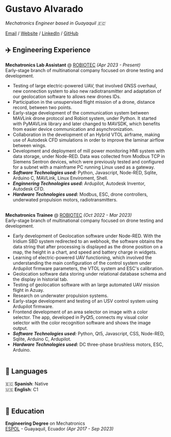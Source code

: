 # Gustavo Alvarado

*Mechatronics Engineer based in Guayaquil 🇪🇨* <br>

[Email](mailto:goutta.08@outlook.com) / [Website](https://workwithcarolyn.com/) / [LinkedIn](https://www.linkedin.com/in/igoutta/) / [GitHub](https://github.com/igoutta/)

## ✈️ Engineering Experience

**Mechatronics Lab Assistant** @ [ROBIOTEC](https://robiotec.ec/) *(Apr 2023 - Present)* <br>
Early-stage branch of multinational company focused on drone testing and development.

- Testing of large electric-powered UAV, that involved GNSS overhaul, new connection system to also new radiotransmitter and adaptation of our geolocation software to allows new drones IDs.
- Participation in the unsupervised flight mission of a drone, distance record, between two points.
- Early-stage development of the communication system between MAVLink drone protocol and Robiot system, under Python. It started with PyMAVLink library and later changed to MAVSDK, which benefits from  easier device communication and asynchronization.
- Collaboration in the development of an Hybrid VTOL airframe, making use of Autodesk CFD simulations in order to improve the laminar airflow between wings.
- Development and deployment of mill power monitoring HMI system with data storage, under Node-RED. Data was collected from Modbus TCP in Siemens Sentron devices, which were previously tested and configured for a subnet with a mainframe PC running Linux used as a gateway.
- ***Software Technologies used:*** Python, Javascript, Node-RED, Sqlite, Arduino C, MAVLink, Linux Enviroment, Shell.
- ***Enginnering Technologies used:*** Ardupilot, Autodesk Inventor, Autodesk CFD.
- ***Hardware Technologies used:*** Modbus, ESC, drone controllers, underwated propulsion motors, radiotransmitters.
<br><br>

**Mechatronics Trainee** @ [ROBIOTEC](https://robiotec.ec/) *(Oct 2022 - Mar 2023)* <br>
Early-stage branch of multinational company focused on drone testing and development.

- Early development of Geolocation software under Node-RED. With the Iridium SBD system redirected to an webhook, the software obtains the data string that after processing is displayed as the drone position on a map, the height in a chart, and speed and battery charge in widgets.
- Learning of electric-powered UAV functioning, which involved the understanding the main configuration of the control system under Ardupilot firmware parameters, the VTOL system and ESC's calibration.
- Geolocation software data storing under relational database schema and the display in historial tab.
- Testing of geolocation software with an large automated UAV mission flight in Azuay.
- Research on underwater propulsion systems.
- Early-stage development and testing of an USV control system using Ardupilot firmware.
- Frontend development of an area selector on image with a color selector. The app, developed in PyQt5, connects my visual color selector with the color recognition software and shows the image output.
- ***Software Technologies used:*** Python, Qt5, Javascript, CSS, Node-RED, Sqlite, Arduino C, Ardupilot.
- ***Hardware Technologies used:*** DC three-phase brushless motors, ESC, Arduino.
<br><br>

## 💬 Languages

🇪🇨 **Spanish**: Native <br>
🇺🇸 **English**: C1
<br><br>

## 🏫 Education

**Engineering Degree** on Mechatronics<br>
[ESPOL](https://www.espol.edu.ec/es/) - Guayaquil, Ecuador *(Apr 2017 - Sep 2023)* <br>
